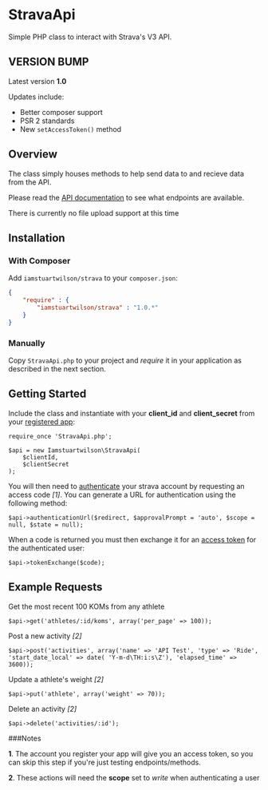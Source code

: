 StravaApi
=============

Simple PHP class to interact with Strava's V3 API.

VERSION BUMP
-------

Latest version **1.0**

Updates include:

- Better composer support
- PSR 2 standards
- New `setAccessToken()` method

Overview
------------

The class simply houses methods to help send data to and recieve data from the API.

Please read the [API documentation](http://strava.github.io/api/) to see what endpoints are available.

There is currently no file upload support at this time

Installation
------------

### With Composer

Add `iamstuartwilson/strava` to your `composer.json`:

``` json
{
    "require" : {
        "iamstuartwilson/strava" : "1.0.*"
    }
}
```

### Manually

Copy `StravaApi.php` to your project and *require* it in your application as described in the next section.

Getting Started
------------

Include the class and instantiate with your **client_id** and **client_secret** from your [registered app](http://www.strava.com/developers):

	require_once 'StravaApi.php';

	$api = new Iamstuartwilson\StravaApi(
        $clientId,
        $clientSecret
    );

You will then need to [authenticate](http://strava.github.io/api/v3/oauth/) your strava account by requesting an access code *[1]*.  You can generate a URL for authentication using the following method:

	$api->authenticationUrl($redirect, $approvalPrompt = 'auto', $scope = null, $state = null);

When a code is returned you must then exchange it for an [access token](http://strava.github.io/api/v3/oauth/#post-token) for the authenticated user:

	$api->tokenExchange($code);

Example Requests
------------

Get the most recent 100 KOMs from any athlete

	$api->get('athletes/:id/koms', array('per_page' => 100));

Post a new activity *[2]*

	$api->post('activities', array('name' => 'API Test', 'type' => 'Ride', 'start_date_local' => date( 'Y-m-d\TH:i:s\Z'), 'elapsed_time' => 3600));

Update a athlete's weight *[2]*

	$api->put('athlete', array('weight' => 70));

Delete an activity *[2]*

	$api->delete('activities/:id');

###Notes

**1**. The account you register your app will give you an access token, so you can skip this step if you're just testing endpoints/methods.

**2**. These actions will need the **scope** set to *write* when authenticating a user
